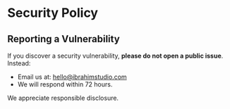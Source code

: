 # Security Policy

## Reporting a Vulnerability

If you discover a security vulnerability, **please do not open a public issue**. Instead:

- Email us at: [hello@ibrahimstudio.com](mailto:hello@ibrahimstudio.com)
- We will respond within 72 hours.

We appreciate responsible disclosure.

